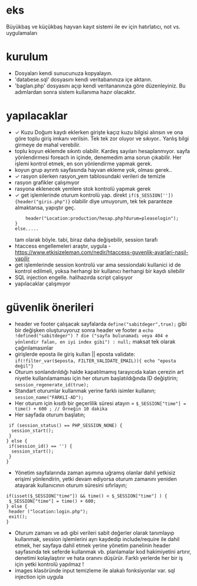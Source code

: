 # eks
 Büyükbaş ve küçükbaş hayvan kayıt sistemi ile ev için hatırlatıcı, not vs. uygulamaları
# kurulum
* Dosyaları kendi sunucunuza kopyalayın.
* 'databese.sql' dosyasını kendi veritabanınıza içe aktarın.
* 'baglan.php' dosyasını açıp kendi veritananınıza göre düzenleyiniz.
    Bu adımlardan sonra sistem kullanıma hazır olacaktır.
# yapılacaklar
* ✓ Kuzu Doğum kaydı eklerken girişte kaçız kuzu bilgisi alınsın ve ona göre toplu giriş imkanı verilsin. Tek tek zor oluyor ve sıkıyor.. Yanlış bilgi girmeye de mahal verebilir.
* toplu koyun eklemde sıkıntı olabilir. Kardeş sayıları hesaplanmıyor. sayfa yönlendirmesi foreach in içinde, denemedim ama sorun çıkabilir. Her işlemi kontrol etmek, en son yönlendirme yapmak gerek.
* koyun grup ayrıntı sayfasında hayvan ekleme yok, olması gerek..
* ✓ rasyon silerken rasyon_yem tablosundaki verileri de temizle
* rasyon grafikler çalışmıyor
* rasyona eklenecek yemlere stok kontrolü yapmak gerek
* ✓ get işlemlerinde oturum kontrolü yap. direkt ```if($_SESSION['']){header("giris.php")}``` olabilir diye umuyorum, tek tek paranteze almaktansa, yapıştır geç. 
    ```if(empty($_SESSION['kullanici_adi'])){
		header("Location:production/hesap.php?durum=pleaselogin");
	}
	else.....
	```
	tam olarak böyle. tabi, biraz daha değişebilir, session tarafı
* htaccess engellemeleri araştır, uygula - https://www.etkisizeleman.com/nedir/htaccess-guvenlik-ayarlari-nasil-yapilir
* get işlemlerinde session kontrolü var ama sessiondaki kullanici id de kontrol edilmeli, yoksa herhangi bir kullanıcı herhangi bir kaydı silebilir
* SQL injection engelle. halihazırda script çalışıyor 
* yapılacaklar çalışmıyor

# güvenlik önerileri
* header ve footer çalışacak sayfalarda ```define("sabitdeger",true);``` gibi bir değişken oluşturuyoruz
sonra header ve footer a ```echo !defined("sabitdeger") ? die ("sayfa bulunamadı veya 404 e yönlendir falan, en iyi index gibi") : null;```
maksat tek olarak çağırılamasınlar
* girişlerde eposta ile giriş kullan || eposta validate: ```if(!filter_var($eposta, FILTER_VALIDATE_EMAIL)){ echo "eposta değil"}```
* Oturum sonlandırıldığı halde kapatılmamış tarayıcıda kalan çerezin art niyetle kullanılamaması için her oturum başlatıldığında ID değiştirin; ```session_regenerate_id(true);```
* Standart oturumlar kullanmak yerine farklı isimler kullanın;  ```session_name("FARKLI-AD");```
* Her oturum için kısıtlı bir geçerlilik süresi atayın = ```$_SESSION["time"] = time() + 600 ; // Örneğin 10 dakika```
* Her sayfada oturum başlatın;
 ```if(version_compare(phpversion(), "5.4.0") != -1){
  if (session_status() == PHP_SESSION_NONE) {
   session_start();
  }
 } else {
  if(session_id() == '') {
   session_start();
  }
 }
 ```
* Yönetim sayfalarında zaman aşımına uğramış olanlar dahil yetkisiz erişimi yönlendirin, yetki devam ediyorsa oturum zamanını yeniden atayarak kullanıcının oturum süresini sıfırlayın;
 ```
 if(isset($_SESSION["time"]) && time() < $_SESSION["time"] ) {
  $_SESSION["time"] = time() + 600;
 } else {
  header ("location:login.php");
  exit();
 }
 ```
* Oturum zamanı ve adı gibi verileri sabit değerler olarak tanımlayıp kullanmak, session işlemlerini ayrı kaydedip include/require ile dahil etmek, her sayfaya dahil etmek yerine yönetim panelinin header sayfasında tek seferde kullanmak vb. planlamalar kod hakimiyetini artırır, denetimi kolaylaştırır ve hata oranını düşürür. Farklı yerlerde her bir iş için yetki kontrolü yapılmaz !
* images klasöründe input temizleme ile alakalı fonksiyonlar var. sql injection için uygula
